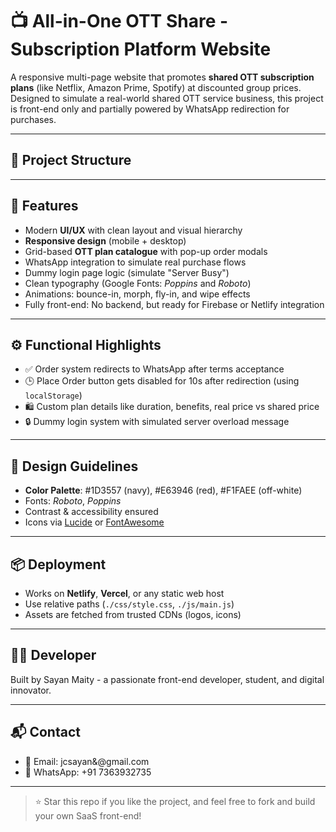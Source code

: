 # 📺 All-in-One OTT Share - Subscription Platform Website

A responsive multi-page website that promotes **shared OTT subscription plans** (like Netflix, Amazon Prime, Spotify) at discounted group prices. Designed to simulate a real-world shared OTT service business, this project is front-end only and partially powered by WhatsApp redirection for purchases.

---

## 🚀 Project Structure


---

## 🎯 Features

- Modern **UI/UX** with clean layout and visual hierarchy
- **Responsive design** (mobile + desktop)
- Grid-based **OTT plan catalogue** with pop-up order modals
- WhatsApp integration to simulate real purchase flows
- Dummy login page logic (simulate "Server Busy")
- Clean typography (Google Fonts: *Poppins* and *Roboto*)
- Animations: bounce-in, morph, fly-in, and wipe effects
- Fully front-end: No backend, but ready for Firebase or Netlify integration

---

## ⚙️ Functional Highlights

- ✅ Order system redirects to WhatsApp after terms acceptance
- 🕒 Place Order button gets disabled for 10s after redirection (using `localStorage`)
- 🛍️ Custom plan details like duration, benefits, real price vs shared price
- 🔒 Dummy login system with simulated server overload message

---

## 🎨 Design Guidelines

- **Color Palette**: #1D3557 (navy), #E63946 (red), #F1FAEE (off-white)
- Fonts: *Roboto*, *Poppins*
- Contrast & accessibility ensured
- Icons via [Lucide](https://lucide.dev) or [FontAwesome](https://fontawesome.com)

---

## 📦 Deployment

- Works on **Netlify**, **Vercel**, or any static web host
- Use relative paths (`./css/style.css`, `./js/main.js`)
- Assets are fetched from trusted CDNs (logos, icons)

---

## 👨‍💻 Developer

Built by Sayan Maity - a passionate front-end developer, student, and digital innovator.

---

## 📬 Contact

- 📧 Email: jcsayan&@gmail.com 
- 📱 WhatsApp: +91 7363932735

---

> ⭐ Star this repo if you like the project, and feel free to fork and build your own SaaS front-end!
